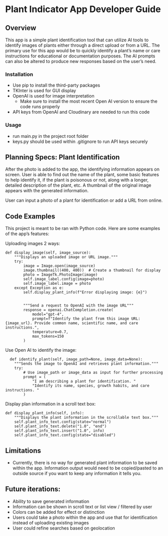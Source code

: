 # Plant Indicator App Developer Guide

## Overview
This app is a simple plant identification tool that can utilize AI tools to identify images of plants either through a direct upload or from a URL. The primary use for this app would be to quickly identify a plant’s name or care instructions for educational or documentation purposes. The AI prompts can also be altered to produce new responses based on the user’s need.

### Installation
-	Use pip to install the third-party packages
-	TKInter is used for GUI display
-	OpenAI is used for image interpretation
      -	Make sure to install the most recent Open AI version to ensure the code runs properly
-	API keys from OpenAI and Cloudinary are needed to run this code

### Usage
-	run main.py in the project root folder
-	keys.py should be used within .gitignore to run API keys securely


## Planning Specs: Plant Identification

After the photo is added to the app, the identifying information appears on screen. User is able to find out the name of the plant, some basic features to help identify it, if the plant is poisonous or not, along with a longer, detailed description of the plant, etc. A thumbnail of the original image appears with the generated information.

User can input a photo of a plant for identification or add a URL from online.


## Code Examples
This project is meant to be ran with Python code. Here are some examples of the app’s features:

Uploading images 2 ways:
   
    def display_image(self, image_source):
        """Displays an uploaded image or URL image."""
        try:
            image = Image.open(image_source)
            image.thumbnail((400, 400))  # Create a thumbnail for display
            photo = ImageTk.PhotoImage(image)
            self.image_label.config(image=photo)
            self.image_label.image = photo
        except Exception as e:
            self.display_plant_info(f"Error displaying image: {e}")


            """Send a request to OpenAI with the image URL"""
            response = openai.ChatCompletion.create(
                model="gpt-4",
                prompt=f"Identify the plant from this image URL: {image_url}. Provide common name, scientific name, and care instructions.",
                temperature=0.7,
                max_tokens=150
            )


Use Open AI to identify the image:
      
      def identify_plant(self, image_path=None, image_data=None):
        """Sends the image to OpenAI and retrieves plant information."""
        try:
            # Use image_path or image_data as input for further processing
            prompt = (
                "I am describing a plant for identification. "
                "Identify its name, species, growth habits, and care instructions. "
            )

Display plan information in a scroll text box:
   
    def display_plant_info(self, info):
        """Displays the plant information in the scrollable text box."""
        self.plant_info_text.config(state="normal")
        self.plant_info_text.delete("1.0", "end")
        self.plant_info_text.insert("1.0", info)
        self.plant_info_text.config(state="disabled")

## Limitations
- Currently, there is no way for generated plant information to be saved within the app. Information output would need to be copied/pasted to an outside source if you want to keep any information it tells you.


## Future iterations:
 - Ability to save generated information
 - Information can be shown in scroll text or list view / filtered by user
 - Colors can be added for effect or distinction
 - Users could take a photo within the app and use that for identification instead of uploading existing images
 - User could refine searches based on geolocation

